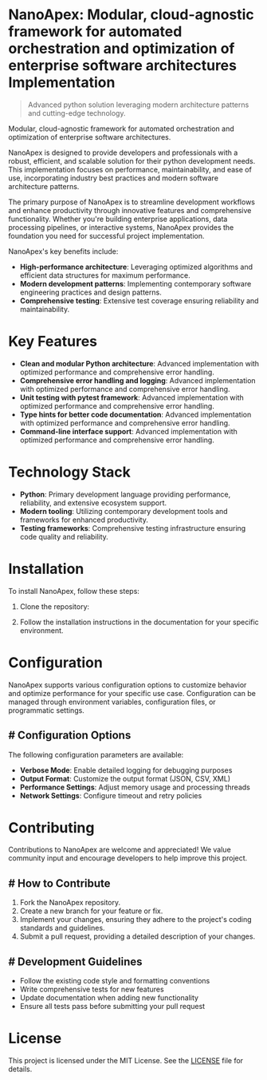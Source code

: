 <!-- fallback_NanoApex_20250727045046_58093 -->

# NanoApex: Modular, cloud-agnostic framework for automated orchestration and optimization of enterprise software architectures Implementation
> Advanced python solution leveraging modern architecture patterns and cutting-edge technology.

Modular, cloud-agnostic framework for automated orchestration and optimization of enterprise software architectures.

NanoApex is designed to provide developers and professionals with a robust, efficient, and scalable solution for their python development needs. This implementation focuses on performance, maintainability, and ease of use, incorporating industry best practices and modern software architecture patterns.

The primary purpose of NanoApex is to streamline development workflows and enhance productivity through innovative features and comprehensive functionality. Whether you're building enterprise applications, data processing pipelines, or interactive systems, NanoApex provides the foundation you need for successful project implementation.

NanoApex's key benefits include:

* **High-performance architecture**: Leveraging optimized algorithms and efficient data structures for maximum performance.
* **Modern development patterns**: Implementing contemporary software engineering practices and design patterns.
* **Comprehensive testing**: Extensive test coverage ensuring reliability and maintainability.

# Key Features

* **Clean and modular Python architecture**: Advanced implementation with optimized performance and comprehensive error handling.
* **Comprehensive error handling and logging**: Advanced implementation with optimized performance and comprehensive error handling.
* **Unit testing with pytest framework**: Advanced implementation with optimized performance and comprehensive error handling.
* **Type hints for better code documentation**: Advanced implementation with optimized performance and comprehensive error handling.
* **Command-line interface support**: Advanced implementation with optimized performance and comprehensive error handling.

# Technology Stack

* **Python**: Primary development language providing performance, reliability, and extensive ecosystem support.
* **Modern tooling**: Utilizing contemporary development tools and frameworks for enhanced productivity.
* **Testing frameworks**: Comprehensive testing infrastructure ensuring code quality and reliability.

# Installation

To install NanoApex, follow these steps:

1. Clone the repository:


2. Follow the installation instructions in the documentation for your specific environment.

# Configuration

NanoApex supports various configuration options to customize behavior and optimize performance for your specific use case. Configuration can be managed through environment variables, configuration files, or programmatic settings.

## # Configuration Options

The following configuration parameters are available:

* **Verbose Mode**: Enable detailed logging for debugging purposes
* **Output Format**: Customize the output format (JSON, CSV, XML)
* **Performance Settings**: Adjust memory usage and processing threads
* **Network Settings**: Configure timeout and retry policies

# Contributing

Contributions to NanoApex are welcome and appreciated! We value community input and encourage developers to help improve this project.

## # How to Contribute

1. Fork the NanoApex repository.
2. Create a new branch for your feature or fix.
3. Implement your changes, ensuring they adhere to the project's coding standards and guidelines.
4. Submit a pull request, providing a detailed description of your changes.

## # Development Guidelines

* Follow the existing code style and formatting conventions
* Write comprehensive tests for new features
* Update documentation when adding new functionality
* Ensure all tests pass before submitting your pull request

# License

This project is licensed under the MIT License. See the [LICENSE](https://github.com/marcmotta/NanoApex/blob/main/LICENSE) file for details.

